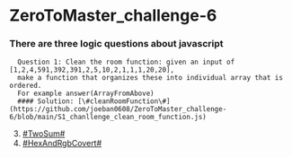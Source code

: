 # ZeroToMaster_challenge-6
### There are three logic questions about javascript
      Question 1: Clean the room function: given an input of [1,2,4,591,392,391,2,5,10,2,1,1,1,20,20],    
      make a function that organizes these into individual array that is ordered.   
      For example answer(ArrayFromAbove)  
      #### Solution: [\#cleanRoomFunction\#](https://github.com/joeban0608/ZeroToMaster_challenge-6/blob/main/S1_chanllenge_clean_room_function.js)
3. [\#TwoSum\#](https://github.com/joeban0608/ZeroToMaster_challenge-6/blob/main/S2_TwoSum.js)
4. [\#HexAndRgbCovert\#](https://github.com/joeban0608/ZeroToMaster_challenge-6/blob/main/S3-2_HexAndRgbCovert_cleaner_code.js)
